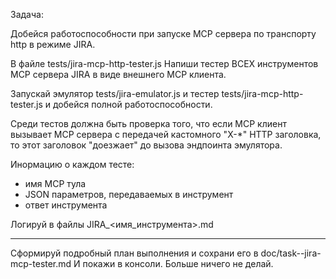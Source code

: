 Задача:

Добейся работоспособности при запуске MCP сервера по транспорту http в режиме JIRA.

В файле tests/jira-mcp-http-tester.js Напиши тестер ВСЕХ инструментов MCP сервера JIRA в виде внешнего MCP клиента.

Запускай эмулятор tests/jira-emulator.js и тестер tests/jira-mcp-http-tester.js и добейся 
полной работоспособности. 

Среди тестов должна быть проверка того, что если MCP клиент вызывает MCP сервера с передачей кастомного "X-*" HTTP заголовка,
то этот заголовок "доезжает" до вызова эндпоинта эмулятора.

Инормацию о каждом тесте:
- имя MCP тула
- JSON параметров, передаваемых в инструмент
- ответ инструмента

Логируй в файлы JIRA_<имя_инструмента>.md

------
Сформируй подробный план выполнения и сохрани его в doc/task--jira-mcp-tester.md
И покажи в консоли. 
Больше ничего не делай.



